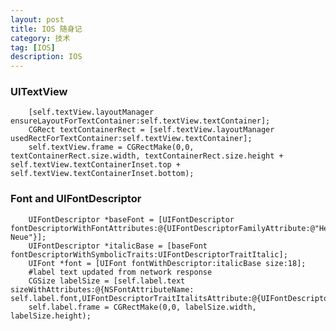 ```yaml
---
layout: post
title: IOS 随身记
category: 技术
tag: [IOS]
description: IOS
---
```



### UITextView
	
		[self.textView.layoutManager ensureLayoutForTextContainer:self.textView.textContainer];
		CGRect textContainerRect = [self.textView.layoutManager usedRectForTextContainer:self.textView.textContainer];
		self.textView.frame = CGRectMake(0,0, textContainerRect.size.width, textContainerRect.size.height + self.textView.textContainerInset.top + self.textView.textContainerInset.bottom);

### Font and UIFontDescriptor
		
		UIFontDescriptor *baseFont = [UIFontDescriptor fontDescriptorWithFontAttributes:@{UIFontDescriptorFamilyAttribute:@"Helvetica Neue"}];
		UIFontDescriptor *italicBase = [baseFont fontDescriptorWithSymbolicTraits:UIFontDescriptorTraitItalic];
		UIFont *font = [UIFont fontWithDescriptor:italicBase size:18];
		#label text updated from network response
		CGSize labelSize = [self.label.text sizeWithAttributes:@{NSFontAttributeName: self.label.font,UIFontDescriptorTraitItalitsAttribute:@{UIFontDescriptorTraitBold}}}];
		self.label.frame = CGRectMake(0,0, labelSize.width, labelSize.height);
		
